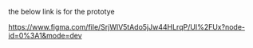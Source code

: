 the below link is for the prototye

https://www.figma.com/file/SrjWlV5tAdo5jJw44HLrqP/UI%2FUx?node-id=0%3A1&mode=dev 
